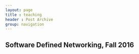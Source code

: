```yaml
---
layout: page
title : teaching
header : Post Archive
group: navigation
---
```


## Software Defined Networking, Fall 2016 ##
